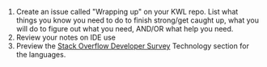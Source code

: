 1. Create an issue called "Wrapping up" on your KWL repo. List what things you know you need to do to finish strong/get caught up, what you will do to figure out what you need, AND/OR what help you need.
1. Review your notes on IDE use
1. Preview the [Stack Overflow Developer Survey](https://survey.stackoverflow.co/2022/#technology) Technology section for the languages.  
```{index}
```
